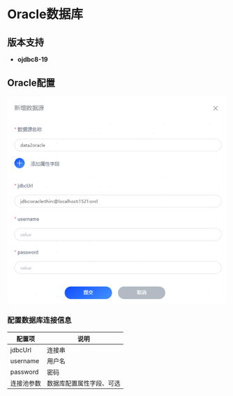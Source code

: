 # Oracle数据库
## 版本支持
- **ojdbc8-19**

## Oracle配置

![img_oracle.png](../../../../assets/images/gzyq/source/img_oracle.png)

### 配置数据库连接信息
| 配置项      | 说明           |
|----------|--------------|
| jdbcUrl  | 连接串          |
| username | 用户名          |
| password | 密码           |
| 连接池参数    | 数据库配置属性字段、可选 |

